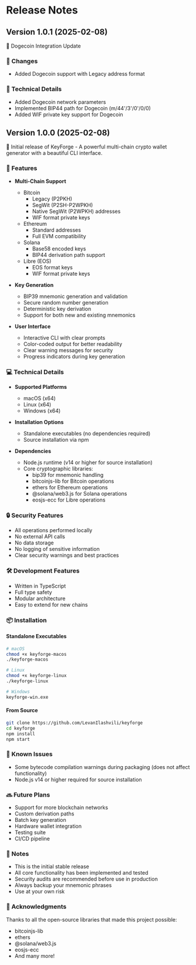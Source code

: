 # Release Notes

## Version 1.0.1 (2025-02-08)

🔄 Dogecoin Integration Update

### 🚀 Changes
- Added Dogecoin support with Legacy address format

### 🔧 Technical Details
- Added Dogecoin network parameters
- Implemented BIP44 path for Dogecoin (m/44'/3'/0'/0/0)
- Added WIF private key support for Dogecoin

## Version 1.0.0 (2025-02-08)

🎉 Initial release of KeyForge - A powerful multi-chain crypto wallet generator with a beautiful CLI interface.

### 🚀 Features

- **Multi-Chain Support**
  - Bitcoin
    - Legacy (P2PKH)
    - SegWit (P2SH-P2WPKH)
    - Native SegWit (P2WPKH) addresses
    - WIF format private keys
  - Ethereum
    - Standard addresses
    - Full EVM compatibility
  - Solana
    - Base58 encoded keys
    - BIP44 derivation path support
  - Libre (EOS)
    - EOS format keys
    - WIF format private keys

- **Key Generation**
  - BIP39 mnemonic generation and validation
  - Secure random number generation
  - Deterministic key derivation
  - Support for both new and existing mnemonics

- **User Interface**
  - Interactive CLI with clear prompts
  - Color-coded output for better readability
  - Clear warning messages for security
  - Progress indicators during key generation

### 💻 Technical Details

- **Supported Platforms**
  - macOS (x64)
  - Linux (x64)
  - Windows (x64)

- **Installation Options**
  - Standalone executables (no dependencies required)
  - Source installation via npm

- **Dependencies**
  - Node.js runtime (v14 or higher for source installation)
  - Core cryptographic libraries:
    - bip39 for mnemonic handling
    - bitcoinjs-lib for Bitcoin operations
    - ethers for Ethereum operations
    - @solana/web3.js for Solana operations
    - eosjs-ecc for Libre operations

### 🔒 Security Features

- All operations performed locally
- No external API calls
- No data storage
- No logging of sensitive information
- Clear security warnings and best practices

### 🛠️ Development Features

- Written in TypeScript
- Full type safety
- Modular architecture
- Easy to extend for new chains

### 📦 Installation

#### Standalone Executables
```bash
# macOS
chmod +x keyforge-macos
./keyforge-macos

# Linux
chmod +x keyforge-linux
./keyforge-linux

# Windows
keyforge-win.exe
```

#### From Source
```bash
git clone https://github.com/LevanIlashvili/keyforge
cd keyforge
npm install
npm start
```

### 🐛 Known Issues

- Some bytecode compilation warnings during packaging (does not affect functionality)
- Node.js v14 or higher required for source installation

### 🔜 Future Plans

- Support for more blockchain networks
- Custom derivation paths
- Batch key generation
- Hardware wallet integration
- Testing suite
- CI/CD pipeline

### 📝 Notes

- This is the initial stable release
- All core functionality has been implemented and tested
- Security audits are recommended before use in production
- Always backup your mnemonic phrases
- Use at your own risk

### 🙏 Acknowledgments

Thanks to all the open-source libraries that made this project possible:
- bitcoinjs-lib
- ethers
- @solana/web3.js
- eosjs-ecc
- And many more! 